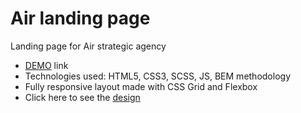 # Air landing page
Landing page for Air strategic agency
- [DEMO](https://IrynaHerasymchuk.github.io/layout-air/) link
- Technologies used: HTML5, CSS3, SCSS, JS, BEM methodology
- Fully responsive layout made with CSS Grid and Flexbox
- Click here to see the [design](https://www.figma.com/file/7qwsWggv9BAxMi2VPhBuPr/Air-(formerly-Dia)?node-id=9138%3A35)
